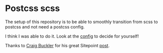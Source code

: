 # Postcss scss 

The setup of this repository is to be able to smoothly transition from scss to postcss and not need a postcss config. 

I think I was able to do it. Look at the [config](https://github.com/yowainwright/postcss-scss/blob/master/package.json#L32-L39) to decide for yourself! 

Thanks to [Craig Buckler](https://twitter.com/craigbuckler) for his great Sitepoint [post](https://www.sitepoint.com/postcss-sass-configurable-alternative/). 
